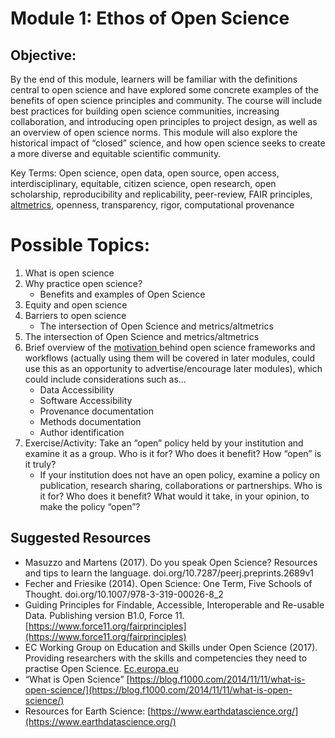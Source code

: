 
# Module 1: Ethos of Open Science

## Objective: 
By the end of this module, learners will be familiar with the definitions central to open science and have explored some concrete examples of the benefits of open science principles and community. The course will include best practices for building open science communities, increasing collaboration, and introducing open principles to project design, as well as an overview of open science norms. This module will also explore the historical impact of “closed” science, and how open science seeks to create a more diverse and equitable scientific community.

Key Terms: 
Open science, open data, open source, open access, interdisciplinary, equitable, citizen science, open research, open scholarship, reproducibility and replicability, peer-review, FAIR principles, [altmetrics](https://www.altmetric.com/), openness, transparency, rigor, computational provenance 

# Possible Topics: 
1. What is open science
1. Why practice open science? 
     - Benefits and examples of Open Science
1. Equity and open science
1. Barriers to open science 
      - The intersection of Open Science and metrics/altmetrics
3. The intersection of Open Science and metrics/altmetrics
7. Brief overview of the <span style="text-decoration:underline;">motivation </span>behind open science frameworks and workflows (actually using them will be covered in later modules, could use this as an opportunity to advertise/encourage later modules), which could include considerations such as…
    * Data Accessibility 
    * Software Accessibility 
    * Provenance documentation
    * Methods documentation
    * Author identification 
8. Exercise/Activity: Take an “open” policy held by your institution and examine it as a group. Who is it for? Who does it benefit? How “open” is it truly? 
    * If your institution does not have an open policy, examine a policy on publication, research sharing, collaborations or partnerships. Who is it for? Who does it benefit? What would it take, in your opinion, to make the policy “open”?

## Suggested Resources



* Masuzzo and Martens (2017). Do you speak Open Science? Resources and tips to learn the language. doi.org/10.7287/peerj.preprints.2689v1 
* Fecher and Friesike (2014). Open Science: One Term, Five Schools of Thought. doi.org/10.1007/978-3-319-00026-8_2
* Guiding Principles for Findable, Accessible, Interoperable and Re-usable Data. Publishing version B1.0, Force 11. [https://www.force11.org/fairprinciples](https://www.force11.org/fairprinciples)    
* EC Working Group on Education and Skills under Open Science (2017). Providing researchers with the skills and competencies they need to practise Open Science. [Ec.europa.eu](https://ec.europa.eu/research/openscience/index.cfm?pg=skills_wg)
* “What is Open Science” [https://blog.f1000.com/2014/11/11/what-is-open-science/](https://blog.f1000.com/2014/11/11/what-is-open-science/) 
* Resources for Earth Science: [https://www.earthdatascience.org/](https://www.earthdatascience.org/) 


